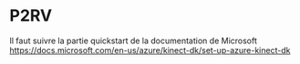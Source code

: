 # P2RV
Il faut suivre la partie quickstart de la documentation de Microsoft
https://docs.microsoft.com/en-us/azure/kinect-dk/set-up-azure-kinect-dk
